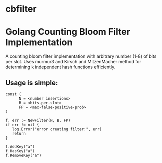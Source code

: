 cbfilter
========

# Golang Counting Bloom Filter Implementation

A counting bloom filter implementation with arbitrary number (1-8) of
bits per slot. Uses murmur3 and Kirsch and MitzenMacher method for
determining k independent hash functions efficiently.

## Usage is simple:

```
const (
      N = <number insertions>
      B = <bits-per-slot>
      FP = <max-false-positive-prob>
)

f, err := NewFilter(N, B, FP)
if err != nil {
   log.Error("error creating filter:", err)
   return
}

f.AddKey("a")
f.HasKey("a")
f.RemoveKey("a")
```